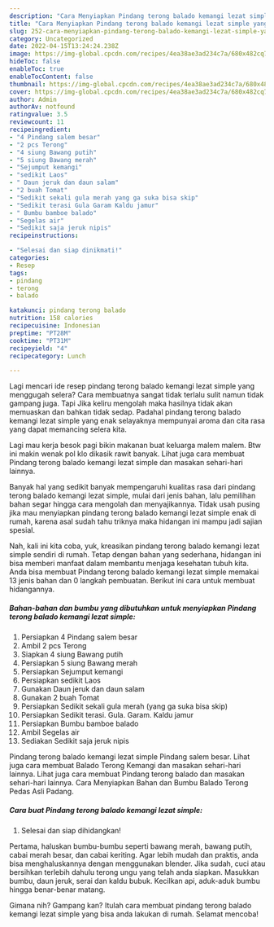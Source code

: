 ```yaml
---
description: "Cara Menyiapkan Pindang terong balado kemangi lezat simple yang Bisa Manjain Lidah"
title: "Cara Menyiapkan Pindang terong balado kemangi lezat simple yang Bisa Manjain Lidah"
slug: 252-cara-menyiapkan-pindang-terong-balado-kemangi-lezat-simple-yang-bisa-manjain-lidah
category: Uncategorized
date: 2022-04-15T13:24:24.238Z
image: https://img-global.cpcdn.com/recipes/4ea38ae3ad234c7a/680x482cq70/pindang-terong-balado-kemangi-lezat-simple-foto-resep-utama.jpg
hideToc: false
enableToc: true
enableTocContent: false
thumbnail: https://img-global.cpcdn.com/recipes/4ea38ae3ad234c7a/680x482cq70/pindang-terong-balado-kemangi-lezat-simple-foto-resep-utama.jpg
cover: https://img-global.cpcdn.com/recipes/4ea38ae3ad234c7a/680x482cq70/pindang-terong-balado-kemangi-lezat-simple-foto-resep-utama.jpg
author: Admin
authorAv: notfound
ratingvalue: 3.5
reviewcount: 11
recipeingredient:
- "4 Pindang salem besar"
- "2 pcs Terong"
- "4 siung Bawang putih"
- "5 siung Bawang merah"
- "Sejumput kemangi"
- "sedikit Laos"
- " Daun jeruk dan daun salam"
- "2 buah Tomat"
- "Sedikit sekali gula merah yang ga suka bisa skip"
- "Sedikit terasi Gula Garam Kaldu jamur"
- " Bumbu bamboe balado"
- "Segelas air"
- "Sedikit saja jeruk nipis"
recipeinstructions:

- "Selesai dan siap dinikmati!"
categories:
- Resep
tags:
- pindang
- terong
- balado

katakunci: pindang terong balado 
nutrition: 158 calories
recipecuisine: Indonesian
preptime: "PT28M"
cooktime: "PT31M"
recipeyield: "4"
recipecategory: Lunch

---
```



Lagi mencari ide resep pindang terong balado kemangi lezat simple yang menggugah selera? Cara membuatnya sangat tidak terlalu sulit namun tidak gampang juga. Tapi Jika keliru mengolah maka hasilnya tidak akan memuaskan dan bahkan tidak sedap. Padahal pindang terong balado kemangi lezat simple yang enak selayaknya mempunyai aroma dan cita rasa yang dapat memancing selera kita.


Lagi mau kerja besok pagi bikin makanan buat keluarga malem malem. Btw ini makin wenak pol klo dikasik rawit banyak. Lihat juga cara membuat Pindang terong balado kemangi lezat simple dan masakan sehari-hari lainnya.

Banyak hal yang sedikit banyak mempengaruhi kualitas rasa dari pindang terong balado kemangi lezat simple, mulai dari jenis bahan, lalu pemilihan bahan segar hingga cara mengolah dan menyajikannya. Tidak usah pusing jika mau menyiapkan pindang terong balado kemangi lezat simple enak di rumah, karena asal sudah tahu triknya maka hidangan ini mampu jadi sajian spesial.


Nah, kali ini kita coba, yuk, kreasikan pindang terong balado kemangi lezat simple sendiri di rumah. Tetap dengan bahan yang sederhana, hidangan ini bisa memberi manfaat dalam membantu menjaga kesehatan tubuh kita. Anda bisa membuat Pindang terong balado kemangi lezat simple memakai 13 jenis bahan dan 0 langkah pembuatan. Berikut ini cara untuk membuat hidangannya.

<!--inarticleads1-->

##### Bahan-bahan dan bumbu yang dibutuhkan untuk menyiapkan Pindang terong balado kemangi lezat simple:

1. Persiapkan 4 Pindang salem besar
1. Ambil 2 pcs Terong
1. Siapkan 4 siung Bawang putih
1. Persiapkan 5 siung Bawang merah
1. Persiapkan Sejumput kemangi
1. Persiapkan sedikit Laos
1. Gunakan  Daun jeruk dan daun salam
1. Gunakan 2 buah Tomat
1. Persiapkan Sedikit sekali gula merah (yang ga suka bisa skip)
1. Persiapkan Sedikit terasi. Gula. Garam. Kaldu jamur
1. Persiapkan  Bumbu bamboe balado
1. Ambil Segelas air
1. Sediakan Sedikit saja jeruk nipis


Pindang terong balado kemangi lezat simple Pindang salem besar. Lihat juga cara membuat Balado Terong Kemangi dan masakan sehari-hari lainnya. Lihat juga cara membuat Pindang terong balado dan masakan sehari-hari lainnya. Cara Menyiapkan Bahan dan Bumbu Balado Terong Pedas Asli Padang. 

<!--inarticleads2-->

##### Cara buat Pindang terong balado kemangi lezat simple:


1. Selesai dan siap dihidangkan!

Pertama, haluskan bumbu-bumbu seperti bawang merah, bawang putih, cabai merah besar, dan cabai keriting. Agar lebih mudah dan praktis, anda bisa menghaluskannya dengan menggunakan blender. Jika sudah, cuci atau bersihkan terlebih dahulu terong ungu yang telah anda siapkan. Masukkan bumbu, daun jeruk, serai dan kaldu bubuk. Kecilkan api, aduk-aduk bumbu hingga benar-benar matang. 

Gimana nih? Gampang kan? Itulah cara membuat pindang terong balado kemangi lezat simple yang bisa anda lakukan di rumah. Selamat mencoba!
